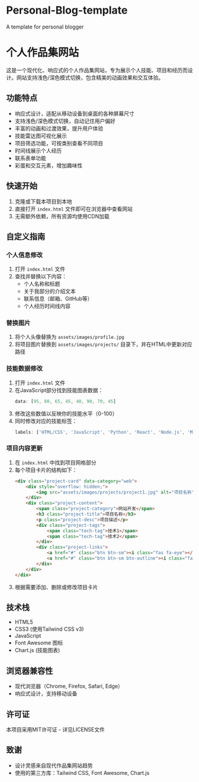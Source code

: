 # Personal-Blog-template
A template for personal blogger
# 个人作品集网站

这是一个现代化、响应式的个人作品集网站，专为展示个人技能、项目和经历而设计。网站支持浅色/深色模式切换，包含精美的动画效果和交互体验。

## 功能特点

- 响应式设计，适配从移动设备到桌面的各种屏幕尺寸
- 支持浅色/深色模式切换，自动记住用户偏好
- 丰富的动画和过渡效果，提升用户体验
- 技能雷达图可视化展示
- 项目筛选功能，可按类别查看不同项目
- 时间线展示个人经历
- 联系表单功能
- 彩蛋和交互元素，增加趣味性


## 快速开始

1. 克隆或下载本项目到本地
2. 直接打开 `index.html` 文件即可在浏览器中查看网站
3. 无需额外依赖，所有资源均使用CDN加载

## 自定义指南

### 个人信息修改

1. 打开 `index.html` 文件
2. 查找并替换以下内容：
   - 个人名称和标题
   - 关于我部分的介绍文本
   - 联系信息（邮箱、GitHub等）
   - 个人经历时间线内容

### 替换图片

1. 将个人头像替换为 `assets/images/profile.jpg`
2. 将项目图片替换到 `assets/images/projects/` 目录下，并在HTML中更新对应路径

### 技能数据修改

1. 打开 `index.html` 文件
2. 在JavaScript部分找到技能图表数据：
   ```javascript
   data: [95, 80, 65, 45, 40, 90, 70, 45]
   ```
3. 修改这些数值以反映你的技能水平（0-100）
4. 同时修改对应的技能标签：
   ```javascript
   labels: ['HTML/CSS', 'JavaScript', 'Python', 'React', 'Node.js', 'MySQL', 'Git', 'UI设计']
   ```

### 项目内容更新

1. 在 `index.html` 中找到项目网格部分
2. 每个项目卡片的结构如下：
   ```html
   <div class="project-card" data-category="web">
       <div style="overflow: hidden;">
           <img src="assets/images/projects/project1.jpg" alt="项目名称" class="project-img">
       </div>
       <div class="project-content">
           <span class="project-category">网站开发</span>
           <h3 class="project-title">项目名称</h3>
           <p class="project-desc">项目描述</p>
           <div class="project-tags">
               <span class="tech-tag">技术1</span>
               <span class="tech-tag">技术2</span>
           </div>
           <div class="project-links">
               <a href="#" class="btn btn-sm"><i class="fas fa-eye"></i> 查看</a>
               <a href="#" class="btn btn-sm btn-outline"><i class="fab fa-github"></i> 代码</a>
           </div>
       </div>
   </div>
   ```
3. 根据需要添加、删除或修改项目卡片

## 技术栈

- HTML5
- CSS3 (使用Tailwind CSS v3)
- JavaScript
- Font Awesome 图标
- Chart.js (技能图表)

## 浏览器兼容性

- 现代浏览器（Chrome, Firefox, Safari, Edge）
- 响应式设计，支持移动设备

## 许可证

本项目采用MIT许可证 - 详见LICENSE文件

## 致谢

- 设计灵感来自现代作品集网站趋势
- 使用的第三方库：Tailwind CSS, Font Awesome, Chart.js
    
